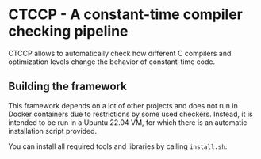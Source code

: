 # CTCCP - A constant-time compiler checking pipeline

CTCCP allows to automatically check how different C compilers and optimization levels change the behavior of constant-time code.

## Building the framework
This framework depends on a lot of other projects and does not run in Docker containers due to restrictions by some used checkers.
Instead, it is intended to be run in a Ubuntu 22.04 VM, for which there is an automatic installation script provided. 

You can install all required tools and libraries by calling `install.sh`.